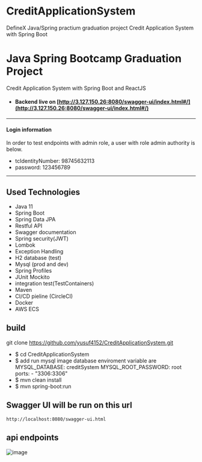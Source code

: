 # CreditApplicationSystem
DefineX Java/Spring practium graduation project
Credit Application System with Spring Boot


# Java Spring Bootcamp Graduation Project
Credit Application System with Spring Boot and ReactJS

- #### Backend live on [http://3.127.150.26:8080/swagger-ui/index.html#/](http://3.127.150.26:8080/swagger-ui/index.html#/)

---

#### Login information
In order to test endpoints with admin role, a user with role admin authority is below.

- tcIdentityNumber: 98745632113
- password: 123456789

---

## Used Technologies

- Java 11
- Spring Boot
- Spring Data JPA
- Restful API
- Swagger documentation
- Spring security(JWT)
- Lombok
- Exception Handling
- H2 database (test)
- Mysql (prod and dev)
- Spring Profiles
- JUnit Mockito
- integration test(TestContainers)
- Maven
- CI/CD pieline (CircleCI)
- Docker
- AWS ECS

## build 
 git clone https://github.com/yusuf4152/CreditApplicationSystem.git
 
- $ cd CreditApplicationSystem
- $ add run mysql image database 
enviroment variable are
      MYSQL_DATABASE: creditSystem
      MYSQL_ROOT_PASSWORD: root
          ports:
      - "3306:3306" 
- $ mvn clean install
- $ mvn spring-boot:run

## Swagger UI will be run on this url
`http://localhost:8080/swagger-ui.html`
## api endpoints
![image](https://user-images.githubusercontent.com/55889339/220599074-6b20b82b-bb42-43f1-bdc6-ebadecb5bbf5.png)


